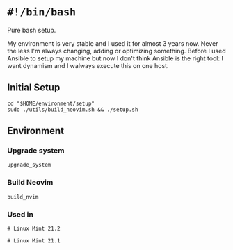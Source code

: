 # `#!/bin/bash`
Pure bash setup.

My environment is very stable and I used it for almost 3 years now.
Never the less I'm always changing, adding or optimizing something.
Before I used Ansible to setup my machine but now I don't think Ansible is the right tool: I want dynamism and I walways execute this on one host.
## Initial Setup
```
cd "$HOME/environment/setup"
sudo ./utils/build_neovim.sh && ./setup.sh
```
## Environment
### Upgrade system
```
upgrade_system
```
### Build Neovim
```
build_nvim
```
### Used in
```
# Linux Mint 21.2

# Linux Mint 21.1
```
